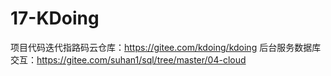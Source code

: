 # 17-KDoing
项目代码迭代指路码云仓库：https://gitee.com/kdoing/kdoing
后台服务数据库交互：https://gitee.com/suhan1/sql/tree/master/04-cloud
